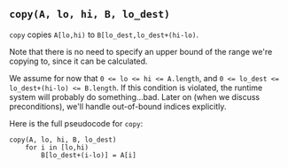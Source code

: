 ## `copy(A, lo, hi, B, lo_dest)`
`copy` copies `A[lo,hi)` to `B[lo_dest,lo_dest+(hi-lo)`.

Note that there is no need to specify an upper bound of the range we're copying to, since it can be calculated.

We assume for now that `0 <= lo <= hi <= A.length`, and `0 <= lo_dest <= lo_dest+(hi-lo) <= B.length`.  If this
condition is violated, the runtime system will probably do something...bad.  Later on (when we discuss preconditions),
we'll handle out-of-bound indices explicitly.

Here is the full pseudocode for `copy`:
```
copy(A, lo, hi, B, lo_dest)
    for i in [lo,hi)
        B[lo_dest+(i-lo)] = A[i]
```
